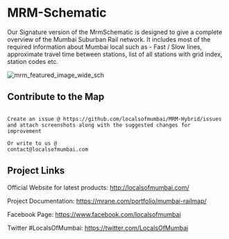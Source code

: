 # MRM-Schematic
Our Signature version of the MrmSchematic is designed to give a complete overview of the Mumbai Suburban Rail network. It includes most of the required information about Mumbai local such as - Fast / Slow lines, approximate travel time between stations, list of all stations with grid index, station codes etc.

![mrm_featured_image_wide_sch](https://user-images.githubusercontent.com/9861917/64063342-07ddd680-cc11-11e9-92f1-0dc6170d6732.jpg)

## Contribute to the Map
```

Create an issue @ https://github.com/localsofmumbai/MRM-Hybrid/issues
and attach screenshots along with the suggested changes for improvement

Or write to us @
contact@localsofmumbai.com

```

## Project Links

Official Website for latest products:
http://localsofmumbai.com/

Project Documentation:
https://mrane.com/portfolio/mumbai-railmap/

Facebook Page:
https://www.facebook.com/localsofmumbai

Twitter #LocalsOfMumbai:
https://twitter.com/LocalsOfMumbai

